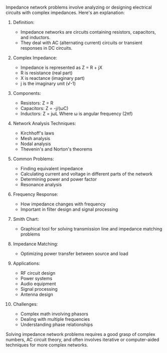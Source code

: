 Impedance network problems involve analyzing or designing electrical circuits with complex impedances. Here's an explanation:

1. Definition:
   - Impedance networks are circuits containing resistors, capacitors, and inductors.
   - They deal with AC (alternating current) circuits or transient responses in DC circuits.

2. Complex Impedance:
   - Impedance is represented as Z = R + jX
   - R is resistance (real part)
   - X is reactance (imaginary part)
   - j is the imaginary unit (√-1)

3. Components:
   - Resistors: Z = R
   - Capacitors: Z = -j/(ωC)
   - Inductors: Z = jωL
   Where ω is angular frequency (2πf)

4. Network Analysis Techniques:
   - Kirchhoff's laws
   - Mesh analysis
   - Nodal analysis
   - Thevenin's and Norton's theorems

5. Common Problems:
   - Finding equivalent impedance
   - Calculating current and voltage in different parts of the network
   - Determining power and power factor
   - Resonance analysis

6. Frequency Response:
   - How impedance changes with frequency
   - Important in filter design and signal processing

7. Smith Chart:
   - Graphical tool for solving transmission line and impedance matching problems

8. Impedance Matching:
   - Optimizing power transfer between source and load

9. Applications:
   - RF circuit design
   - Power systems
   - Audio equipment
   - Signal processing
   - Antenna design

10. Challenges:
    - Complex math involving phasors
    - Dealing with multiple frequencies
    - Understanding phase relationships

Solving impedance network problems requires a good grasp of complex numbers, AC circuit theory, and often involves iterative or computer-aided techniques for more complex networks.
